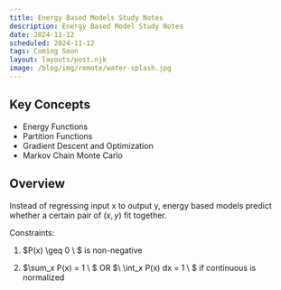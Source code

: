 ```yaml
---
title: Energy Based Models Study Notes
description: Energy Based Model Study Notes
date: 2024-11-12
scheduled: 2024-11-12
tags: Coming Soon
layout: layouts/post.njk
image: /blog/img/remote/water-splash.jpg
---
```


## Key Concepts

- Energy Functions
- Partition Functions
- Gradient Descent and Optimization
- Markov Chain Monte Carlo

## Overview
Instead of regressing input x to output y, energy based models predict whether a certain pair of $(x,y)$ fit together.



Constraints:
1. $P(x) \geq 0 \ $ is non-negative

2. $\sum_x P(x) = 1 \ $ OR $\ \int_x P(x) dx = 1 \ $ if continuous is normalized